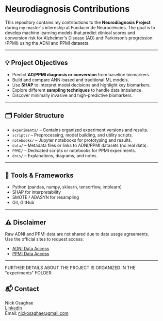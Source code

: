 # Neurodiagnosis Contributions

This repository contains my contributions to the **Neurodiagnosis Project** during my master's internship at Fundació de Neurociències. The goal is to develop machine learning models that predict clinical scores and conversion risk for Alzheimer's Disease (AD) and Parkinson’s progression (PPMI) using the ADNI and PPMI datasets.

---

## 💡 Project Objectives

- Predict **AD/PPMI diagnosis or conversion** from baseline biomarkers.
- Build and compare ANN-based and traditional ML models.
- Use **SHAP** to interpret model decisions and highlight key biomarkers.
- Explore different **sampling techniques** to handle data imbalance.
- Discover minimally invasive and high-predictive biomarkers.

---

## 🗂 Folder Structure

- `experiments/` – Contains organized experiment versions and results.
- `scripts/` – Preprocessing, model building, and utility scripts.
- `notebooks/` – Jupyter notebooks for prototyping and results.
- `data/` – Metadata files or links to ADNI/PPMI datasets (no real data).
- `PPMI/` – Dedicated scripts or notebooks for PPMI experiments.
- `docs/` – Explanations, diagrams, and notes.

---

## 🧠 Tools & Frameworks

- Python (pandas, numpy, sklearn, tensorflow, imblearn)
- SHAP for interpretability
- SMOTE / ADASYN for resampling
- Git, GitHub

---

## ⚠️ Disclaimer

Raw ADNI and PPMI data are not shared due to data usage agreements. Use the official sites to request access:

- [ADNI Data Access](https://adni.loni.usc.edu/)
- [PPMI Data Access](https://www.ppmi-info.org/)



---

FURTHER DETAILS ABOUT THE PROJECT IS ORGANIZED IN THE "experiments" FOLDER

## 📬 Contact

Nick Osaghae  
[LinkedIn](www.linkedin.com/in/nickosaghae)  
Email: nickosaghae@gmail.com
